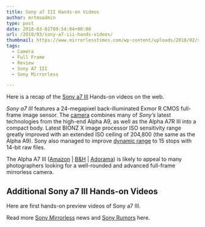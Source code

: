 ```yaml
---
title: Sony a7 III Hands-on Videos
author: mrtmsadmin
type: post
date: 2018-03-01T09:54:04+00:00
url: /2018/03/sony-a7-iii-hands-videos/
thumbnail: https://www.mirrorlesstimes.com/wp-content/uploads/2018/02/sony-a7-iii.jpg
tags:
  - Camera
  - Full Frame
  - Review
  - Sony A7 III
  - Sony Mirrorless

---
```

Here is a recap of the [Sony a7 III][1] Hands-on videos on the web.

_Sony_ _a7 III_ features a 24-megapixel back-illuminated Exmor R CMOS full-frame image sensor. The [camera][2] combines many of _Sony&#8217;s_ latest technologies from the high-end Alpha A9, as well as the Alpha A7R III into a compact body. Latest BIONZ X image processor ISO sensitivity range greatly improved with an extended ISO ceiling of 204,800 (the same as the Alpha A9). Sony also managed to improve <u>dynamic range</u> to 15 stops with 14-bit raw files.

The Alpha A7 III (<a href="https://www.amazon.com/dp/B07B43WPVK/?tag=daicamnew-20" target="_blank" rel="noopener noreferrer nofollow" data-wpel-link="external" data-amzn-asin="B07B43WPVK">Amazon</a> | <a href="https://www.bhphotovideo.com/c/product/1394217-REG/sony_ilce_7m3_alpha_a7_iii_mirrorless.html/BI/20175/KBID/14249" target="_new" rel="nofollow" data-wpel-link="external">B&H</a> | <a href="https://adorama.evyy.net/c/63923/51926/1036?u=https%3A%2F%2Fwww.adorama.com%2Fisoa7m3.html" target="_new" rel="nofollow" data-wpel-link="external">Adorama</a>) is likely to appeal to many photographers looking for a well-rounded and advanced full-frame mirrorless camera.<!--more-->

## Additional Sony a7 III Hands-on Videos

Here are first hands-on preview videos of Sony a7 III.







  
  


Read more <a href="https://www.mirrorlesstimes.com/tags/sony-mirrorless/" target="_blank" rel="noopener">Sony Mirrorless</a> news and <a href="https://www.dailycameranews.com/tag/sony-rumors/" target="_blank" rel="noopener">Sony Rumors</a> here.

 [1]: https://www.mirrorlesstimes.com/tags/sony-a7-iii/
 [2]: https://www.dailycameranews.com/tag/camera/